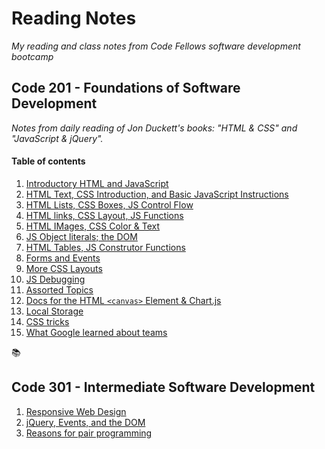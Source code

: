 # Reading Notes 
*My reading and class notes from Code Fellows software development bootcamp*

## Code 201 - Foundations of Software Development 
*Notes from daily reading of Jon Duckett's books: "HTML & CSS" and "JavaScript & jQuery".*

#### Table of contents

1. [Introductory HTML and JavaScript](class-01.md)     
2. [HTML Text, CSS Introduction, and Basic JavaScript Instructions](class-02.md)    
3. [HTML Lists, CSS Boxes, JS Control Flow](class-03.md)   
4. [HTML links, CSS Layout, JS Functions](class-04.md)   
5. [HTML IMages, CSS Color & Text](class-05.md) 
6. [JS Object literals; the DOM](class-06.md)
7. [HTML Tables, JS Construtor Functions](class-08.md)   
8. [Forms and Events](class-09.md)   
9. [More CSS Layouts](class-08.md)   
10. [JS Debugging](class-10.md)  
11. [Assorted Topics](class-11.md) 
12. [Docs for the HTML `<canvas>` Element & Chart.js](class-12.md)
13. [Local Storage](class-13.md)   
14. [CSS tricks](class-14.md)   
15. [What Google learned about teams](class-15.md)

:books:

## Code 301 - Intermediate Software Development

1. [Responsive Web Design](301-class00.md)
2. [jQuery, Events, and the DOM](301-class01.md)
3. [Reasons for pair programming](301-class01a.md)



